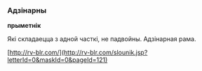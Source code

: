### Адзінарны
**прыметнік**

Які складаецца з адной часткі, не падвойны. Адзінарная рама.

<a rel="author">[http://rv-blr.com/](http://rv-blr.com/slounik.jsp?letterId=0&maskId=0&pageId=121)</a>
